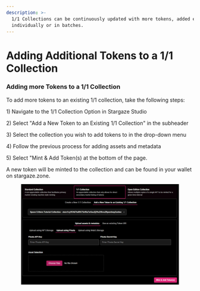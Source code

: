 ```yaml
---
description: >-
  1/1 Collections can be continuously updated with more tokens, added either
  individually or in batches.
---
```


# Adding Additional Tokens to a 1/1 Collection

### Adding more Tokens to a 1/1 Collection

To add more tokens to an existing 1/1 collection, take the following steps:

1\) Navigate to the 1/1 Collection Option in Stargaze Studio

2\) Select "Add a New Token to an Existing 1/1 Collection" in the subheader

3\) Select the collection you wish to add tokens to in the drop-down menu

4\) Follow the previous process for adding assets and metadata

5\) Select "Mint & Add Token(s) at the bottom of the page.

A new token will be minted to the collection and can be found in your wallet on stargaze.zone.

<figure><img src="../../../../.gitbook/assets/image (62).png" alt=""><figcaption></figcaption></figure>
